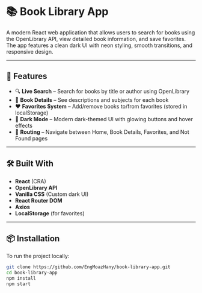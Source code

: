 # 📚 Book Library App

A modern React web application that allows users to search for books using the OpenLibrary API, view detailed book information, and save favorites. The app features a clean dark UI with neon styling, smooth transitions, and responsive design.

---

## 🚀 Features

- 🔍 **Live Search** – Search for books by title or author using OpenLibrary
- 📖 **Book Details** – See descriptions and subjects for each book
- ❤️ **Favorites System** – Add/remove books to/from favorites (stored in localStorage)
- 🌙 **Dark Mode** – Modern dark-themed UI with glowing buttons and hover effects
- 🔗 **Routing** – Navigate between Home, Book Details, Favorites, and Not Found pages

---

## 🛠️ Built With

- **React** (CRA)
- **OpenLibrary API**
- **Vanilla CSS** (Custom dark UI)
- **React Router DOM**
- **Axios**
- **LocalStorage** (for favorites)

---

## 📦 Installation

To run the project locally:

```bash
git clone https://github.com/EngMoazHany/book-library-app.git
cd book-library-app
npm install
npm start
